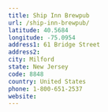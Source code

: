 ```yaml
---
title: Ship Inn Brewpub
url: /ship-inn-brewpub/
latitude: 40.5684
longitude: -75.0954
address1: 61 Bridge Street
address2: 
city: Milford
state: New Jersey
code: 8848
country: United States
phone: 1-800-651-2537
website: 
---
```



